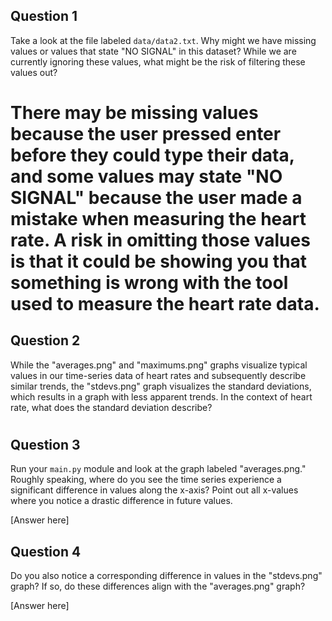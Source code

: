 ## Question 1

Take a look at the file labeled `data/data2.txt`. Why might we have missing values or values that state "NO SIGNAL" in this dataset? While we are currently ignoring these values, what might be the risk of filtering these values out?

# There may be missing values because the user pressed enter before they could type their data, and some values may state "NO SIGNAL" because the user made a mistake when measuring the heart rate. A risk in omitting those values is that it could be showing you that something is wrong with the tool used to measure the heart rate data.

## Question 2

While the "averages.png" and "maximums.png" graphs visualize typical values in our time-series data of heart rates and subsequently describe similar trends, the "stdevs.png" graph visualizes the standard deviations, which results in a graph with less apparent trends. In the context of heart rate, what does the standard deviation describe?

# 

## Question 3

Run your `main.py` module and look at the graph labeled "averages.png." Roughly speaking, where do you see the time series experience a significant difference in values along the x-axis? Point out all x-values where you notice a drastic difference in future values.

[Answer here]

## Question 4

Do you also notice a corresponding difference in values in the "stdevs.png" graph? If so, do these differences align with the "averages.png" graph? 

[Answer here]
